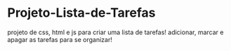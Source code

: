 # Projeto-Lista-de-Tarefas
projeto de css, html e js para criar uma lista de tarefas! adicionar, marcar e apagar as tarefas para se organizar!
